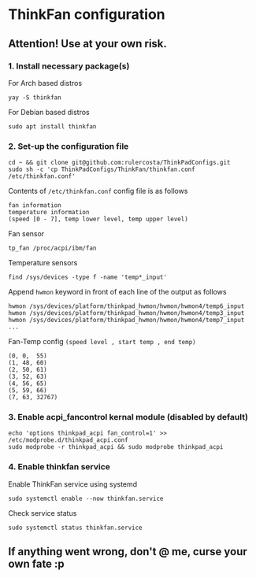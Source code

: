 # ThinkFan configuration

## Attention! Use at your own risk.

### 1. Install necessary package(s)

For Arch based distros

    yay -S thinkfan


For Debian based distros

    sudo apt install thinkfan

### 2. Set-up the configuration file

    cd ~ && git clone git@github.com:rulercosta/ThinkPadConfigs.git
    sudo sh -c 'cp ThinkPadConfigs/ThinkFan/thinkfan.conf /etc/thinkfan.conf'

Contents of `/etc/thinkfan.conf` config file is as follows

    fan information
    temperature information
    (speed [0 - 7], temp lower level, temp upper level)

Fan sensor

    tp_fan /proc/acpi/ibm/fan

Temperature sensors

    find /sys/devices -type f -name 'temp*_input'

Append `hwmon` keyword in front of each line of the output as follows

    hwmon /sys/devices/platform/thinkpad_hwmon/hwmon/hwmon4/temp6_input
    hwmon /sys/devices/platform/thinkpad_hwmon/hwmon/hwmon4/temp3_input
    hwmon /sys/devices/platform/thinkpad_hwmon/hwmon/hwmon4/temp7_input
    ...

Fan-Temp config `(speed level , start temp , end temp)`

    (0, 0,  55)
    (1, 48, 60)
    (2, 50, 61)
    (3, 52, 63)
    (4, 56, 65)
    (5, 59, 66)
    (7, 63, 32767)

### 3. Enable acpi_fancontrol kernal module (disabled by default)

    echo 'options thinkpad_acpi fan_control=1' >> /etc/modprobe.d/thinkpad_acpi.conf
    sudo modprobe -r thinkpad_acpi && sudo modprobe thinkpad_acpi

### 4. Enable thinkfan service

Enable ThinkFan service using systemd

    sudo systemctl enable --now thinkfan.service
    
Check service status

    sudo systemctl status thinkfan.service

## If anything went wrong, don't @ me, curse your own fate :p

